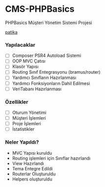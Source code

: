 # CMS-PHPBasics
PHPBasics Müşteri Yönetim Sistemi Projesi

[patika](https://academy.patika.dev/tr/courses/php-temel/routing-işlemleri)

### Yapılacaklar

- [ ] Composer PSR4 Autoload Sistemi
- [ ] OOP MVC Çatısı
- [ ] Klasör Yapısı
- [ ] Routing Sınıf Entegrasyonu (bramus/router)
- [ ] Yardımcı Sınıfların Hazırlanması
- [ ] Yardımcı Fonksiyonların Dahil Edilmesi
- [ ] VeriTabanı Hazırlanması

### Özellikler
- [ ] Oturum Yönetimi
- [ ] Müşteri İşlemleri
- [ ] Proje İşlemleri
- [ ] İstatistikler

### Neler Yapıldı?

- MVC Yapısı kuruldu
- Routing işlemleri için Sınıflar hazırlandı
- View Hazırlandı
- Tema Entegre Edildi
- Routerlar Oluşturuldu
- Helpers oluşturuldu